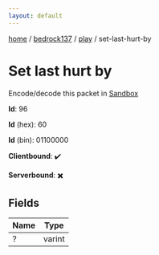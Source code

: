 ```yaml
---
layout: default
---
```


[home](/)  /  [bedrock137](/protocol/bedrock137)  /  [play](/protocol/bedrock137/play)  /  set-last-hurt-by

# Set last hurt by

Encode/decode this packet in [Sandbox](../../../sandbox/bedrock137#Play.SetLastHurtBy)

**Id**: 96

**Id** (hex): 60

**Id** (bin): 01100000

**Clientbound**: ✔️

**Serverbound**: ✖️

## Fields

Name | Type
---|---
? | varint
